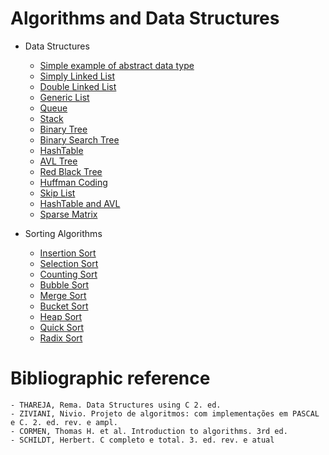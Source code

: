 # Algorithms and Data Structures

  - Data Structures
    - [Simple example of abstract data type](https://github.com/felipeganho/algorithms-and-data-structures/tree/master/Data%20Structures/Example%20TAD%20ContaBancaria)
    - [Simply Linked List](https://github.com/felipeganho/algorithms-and-data-structures/tree/master/Data%20Structures/Simply%20Linked%20List)
    - [Double Linked List](https://github.com/felipeganho/algorithms-and-data-structures/tree/master/Data%20Structures/Doubly%20Linked%20List)
    - [Generic List](https://github.com/felipeganho/algorithms-and-data-structures/tree/master/Data%20Structures/Generic%20List)
    - [Queue](https://github.com/felipeganho/algorithms-and-data-structures/tree/master/Data%20Structures/Queue)
    - [Stack](https://github.com/felipeganho/algorithms-and-data-structures/tree/master/Data%20Structures/Stack)
    - [Binary Tree](https://github.com/felipeganho/algorithms-and-data-structures/tree/master/Data%20Structures/Binary%20Tree)
    - [Binary Search Tree](https://github.com/felipeganho/algorithms-and-data-structures/tree/master/Data%20Structures/Binary%20Search%20Tree)
    - [HashTable](https://github.com/felipeganho/algorithms-and-data-structures/tree/master/Data%20Structures/Hashtable)
    - [AVL Tree](https://github.com/felipeganho/algorithms-and-data-structures/tree/master/Data%20Structures/Avl%20Tree)
    - [Red Black Tree](https://github.com/felipeganho/algorithms-and-data-structures/tree/master/Data%20Structures/Red%20black%20Tree)
	- [Huffman Coding](https://github.com/felipeganho/algorithms-and-data-structures/tree/master/Data%20Structures/Huffman%20Coding)
	- [Skip List](https://github.com/felipeganho/algorithms-and-data-structures/tree/master/Data%20Structures/Skip%20List)
	- [HashTable and AVL](https://github.com/felipeganho/algorithms-and-data-structures/tree/master/Data%20Structures/HashTable%20and%20AVL)
	- [Sparse Matrix](https://github.com/felipeganho/algorithms-and-data-structures/tree/master/Data%20Structures/Sparse%20Matrix)
    
  
  - Sorting Algorithms
	- [Insertion Sort](https://github.com/felipeganho/algorithms-and-data-structures/blob/master/Sorting%20Algorithms/Insertion%20Sort/insertionSort.c)
	- [Selection Sort](https://github.com/felipeganho/algorithms-and-data-structures/blob/master/Sorting%20Algorithms/Selection%20Sort/selectionSort.c)
	- [Counting Sort](https://github.com/felipeganho/algorithms-and-data-structures/blob/master/Sorting%20Algorithms/Counting%20Sort/countingSort.c)
	- [Bubble Sort](https://github.com/felipeganho/algorithms-and-data-structures/tree/master/Sorting%20Algorithms/Bubble%20Sort)
	- [Merge Sort](https://github.com/felipeganho/algorithms-and-data-structures/tree/master/Sorting%20Algorithms/Merge%20Sort)
	- [Bucket Sort](https://github.com/felipeganho/algorithms-and-data-structures/tree/master/Sorting%20Algorithms/Bucket%20Sort)
	- [Heap Sort](https://github.com/felipeganho/algorithms-and-data-structures/tree/master/Sorting%20Algorithms/Heap%20Sort)
	- [Quick Sort](https://github.com/felipeganho/algorithms-and-data-structures/tree/master/Sorting%20Algorithms/Quick%20Sort)
	- [Radix Sort](https://github.com/felipeganho/algorithms-and-data-structures/tree/master/Sorting%20Algorithms/Radix%20Sort)
	
# Bibliographic reference
	- THAREJA, Rema. Data Structures using C 2. ed.
	- ZIVIANI, Nivio. Projeto de algoritmos: com implementações em PASCAL e C. 2. ed. rev. e ampl. 
	- CORMEN, Thomas H. et al. Introduction to algorithms. 3rd ed.
	- SCHILDT, Herbert. C completo e total. 3. ed. rev. e atual
